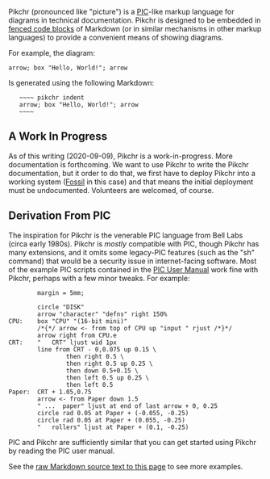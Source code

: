 Pikchr (pronounced like "picture") is a [PIC][1]-like markup
language for diagrams in technical documentation.  Pikchr is
designed to be embedded in [fenced code blocks][2] of
Markdown (or in similar mechanisms in other markup languages)
to provide a convenient means of showing diagrams.

[1]: https://en.wikipedia.org/wiki/Pic_language
[2]: https://spec.commonmark.org/0.29/#fenced-code-blocks

For example, the diagram:

~~~~ pikchr indent
arrow; box "Hello, World!"; arrow
~~~~

Is generated using the following Markdown:

~~~~~~
   ~~~~ pikchr indent
   arrow; box "Hello, World!"; arrow
   ~~~~
~~~~~~

## A Work In Progress

As of this writing (2020-09-09), Pikchr is a work-in-progress.
More documentation is forthcoming.  We want to use Pikchr to write
the Pikchr documentation, but it order to do that, we first have
to deploy Pikchr into a working system ([Fossil][3] in this case)
and that means the initial deployment must be undocumented.
Volunteers are welcomed, of course.

[3]: https://fossil-scm.org/fossil

## Derivation From PIC

The inspiration for Pikchr is the venerable PIC language from
Bell Labs (circa early 1980s).  Pikchr is *mostly*
compatible with PIC, though Pikchr has many extensions, and
it omits some legacy-PIC features (such as the "sh" command)
that would be a security issue in internet-facing software.  Most of the
example PIC scripts contained in the [PIC User Manual][4] work
fine with Pikchr, perhaps with a few minor tweaks.  For example:

~~~~ pikchr center
        margin = 5mm;

        circle "DISK"
        arrow "character" "defns" right 150%
CPU:    box "CPU" "(16-bit mini)"
        /*{*/ arrow <- from top of CPU up "input " rjust /*}*/
        arrow right from CPU.e
CRT:    "   CRT" ljust wid 1px
        line from CRT - 0,0.075 up 0.15 \
                then right 0.5 \
                then right 0.5 up 0.25 \
                then down 0.5+0.15 \
                then left 0.5 up 0.25 \
                then left 0.5
Paper:  CRT + 1.05,0.75
        arrow <- from Paper down 1.5
        " ...  paper" ljust at end of last arrow + 0, 0.25
        circle rad 0.05 at Paper + (-0.055, -0.25)
        circle rad 0.05 at Paper + (0.055, -0.25)
        "   rollers" ljust at Paper + (0.1, -0.25)
~~~~

PIC and Pikchr are sufficiently similar that you can get started using
Pikchr by reading the PIC user manual.

See the [raw Markdown source text to this page][5] to see more
examples.


[4]: http://doc.cat-v.org/unix/v8/picmemo.pdf
[5]: /doc/trunk/README.md?mimetype=text/plain
